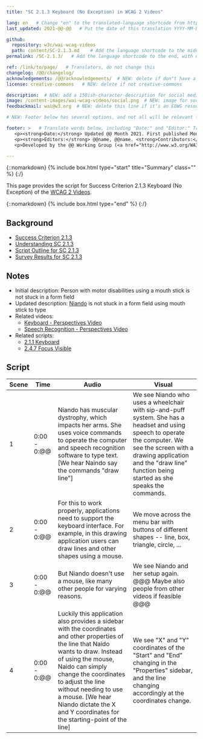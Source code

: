 ```yaml
---
title: "SC 2.1.3 Keyboard (No Exception) in WCAG 2 Videos"

lang: en   # Change "en" to the translated-language shortcode from https://www.iana.org/assignments/language-subtag-registry/language-subtag-registry
last_updated: 2021-@@-@@   # Put the date of this translation YYYY-MM-DD (with month in the middle)

github:
  repository: w3c/wai-wcag-videos
  path: content/SC-2.1.3.md    # Add the language shortcode to the middle of the filename, for example: content/index.fr.md
permalink: /SC-2.1.3/   # Add the language shortcode to the end, with no slash at end, for example: /link/to/page/fr

ref: /link/to/page/   # Translators, do not change this
changelog: /@@/changelog/
acknowledgements: /@@/acknowledgements/  # NEW: delete if don"t have a separate acknowledgements page. And delete it in the footer below.
license: creative-commons   # NEW: delete if not creative-commons

description:  # NEW: add a 150ish-character-description for social media   # translate the description
image: /content-images/wai-wcag-videos/social.png  # NEW: image for social media
feedbackmail: wai@w3.org  # NEW: delete this line if it’s an EOWG resource (the default is wai-eo-editors@w3.org)

# NEW: Footer below has several options, and not all will be relevant for specific pages. (Ask Shawn if questions.)

footer: >   # Translate words below, including "Date:" and "Editor:" Translate the Working Group name. Leave the Working Group acronym in English. Do *not* change the dates in the footer below.
   <p><strong>Date:</strong> Updated @@ Month 2021. First published Month 20@@. CHANGELOG.</p>
   <p><strong>Editors:</strong> @@name, @@name. <strong>Contributors:</strong> @@name, @@name, and <a href=”https://www.w3.org/groups/wg/@@wg/participants”>participants of the @@WG</a>. ACKNOWLEDGEMENTS lists contributors and credits.</p>
   <p>Developed by the @@ Working Group (<a href="http://www.w3.org/WAI/@@/">@@WG</a>). Developed as part of the <a href="https://www.w3.org/WAI/@@/">WAI-@@ project</a>, @@co-funded by the European Commission.</p>

---
```


{::nomarkdown}
{% include box.html type="start" title="Summary" class="" %}
{:/}

This page provides the script for Success Criterion 2.1.3 Keyboard (No Exception) of the [WCAG 2 Videos](https://wai-wcag-videos.netlify.app/overview/).

{::nomarkdown}
{% include box.html type="end" %}
{:/}

## Background

* [Success Criterion 2.1.3](https://www.w3.org/TR/WCAG22/#keyboard-no-exception)
* [Understanding SC 2.1.3](https://www.w3.org/WAI/WCAG22/Understanding/keyboard-no-exception.html)
* [Script Outline for SC 2.1.3](https://www.w3.org/WAI/EO/wiki/Video-Based_Resources/WCAG_Requirements#SC2-1-3)
* [Survey Results for SC 2.1.3](https://www.w3.org/2002/09/wbs/35532/Videos_WCAG_Squirrel/results#xSC213)

## Notes

* Initial description: Person with motor disabilities using a mouth stick is not stuck in a form field
* Updated description: [Niando](https://wai-wcag-videos.netlify.app/overview/#naindo-she) is not stuck in a form field using mouth stick to type
* Related videos:
    * [Keyboard - Perspectives Video](https://www.w3.org/WAI/perspective-videos/keyboard/)
    * [Speech Recognition - Perspectives Video](https://www.w3.org/WAI/perspective-videos/voice/)
* Related scripts:
    * [2.1.1 Keyboard](https://wai-wcag-videos.netlify.app/sc-2.1.1/)
    * [2.4.7 Focus Visible](https://wai-wcag-videos.netlify.app/sc-2.4.7/)

## Script

| Scene | Time | Audio | Visual |
| ----- | ---- | ----- | ------ |
| 1 | 0:00 - 0:@@ | Niando has muscular dystrophy, which impacts her arms. She uses voice commands to operate the computer and speech recognition software to type text. [We hear Naindo say the commands "draw line"] | We see Niando who uses a wheelchair with sip-and-puff system. She has a headset and using speech to operate the computer. We see the screen with a drawing application and the "draw line" function being started as she speaks the commands. |
| 2 | 0:00 - 0:@@ | For this to work properly, applications need to support the keyboard interface. For example, in this drawing application users can draw lines and other shapes using a mouse. | We move across the menu bar with buttons of different shapes -- line, box, triangle, circle, ... |
| 3 | 0:00 - 0:@@ | But Niando doesn't use a mouse, like many other people for varying reasons. | We see Niando and her setup again. @@@ Maybe also people from other videos if feasible @@@ |
| 4 | 0:00 - 0:@@ | Luckily this application also provides a sidebar with the coordinates and other properties of the line that Naido wants to draw. Instead of using the mouse, Naido can simply change the coordinates to adjust the line without needing to use a mouse. [We hear Niando dictate the X and Y coordinates for the starting-point of the line] | We see "X" and "Y" coordinates of the "Start" and "End" changing in the "Properties" sidebar, and the line changing accordingly at the coordinates change. |
